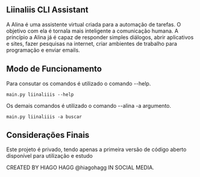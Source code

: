 ## Liinaliis CLI Assistant

A Alina é uma assistente virtual criada para a automação de tarefas.
O objetivo com ela é tornala mais inteligente a comunicação humana.
A princípio a Alina já é capaz de responder simples diálogos, abrir aplicativos e sites, fazer pesquisas na internet, criar ambientes de trabalho para programação e enviar emails.

## Modo de Funcionamento

Para consutar os comandos é utilizado o comando --help.
```
main.py liinaliiis --help
```

Os demais comandos é utilizado o comando --alina -a argumento.
```
main.py liinaliiis -a buscar
```
## Considerações Finais

Este projeto é privado, tendo apenas a primeira versão de código aberto disponível para utilização e estudo

CREATED BY HIAGO HAGG @hiagohagg IN SOCIAL MEDIA.
